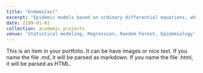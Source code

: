 ```yaml
---
title: "EndemiCast"
excerpt: "Epidemic models based on ordinary differential equations, which effectively describe dynamic systems in many fields of science. As part of this project, US population data was utilized to model the potential spread of the coronavirus. Integrated state-of-the-art machine learning techniques and state estimation algorithms to better understand the dynamics of the pandemic system. <br/><img src='/images/500x300.png'>"
date: 2199-01-01
collection: academic_projects
venue: 'Statistical modeling, Regression, Random Forest, Epidemiology'
---
```


This is an item in your portfolio. It can be have images or nice text. If you name the file .md, it will be parsed as markdown. If you name the file .html, it will be parsed as HTML.
